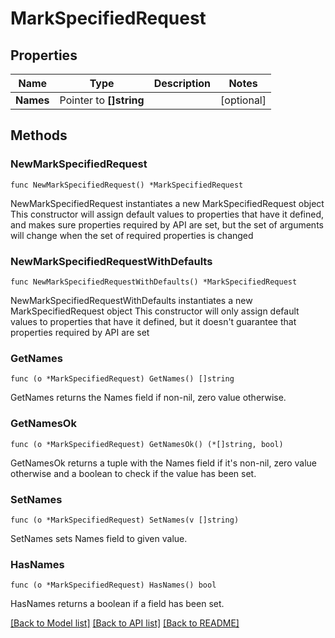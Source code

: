 # MarkSpecifiedRequest

## Properties

Name | Type | Description | Notes
------------ | ------------- | ------------- | -------------
**Names** | Pointer to **[]string** |  | [optional] 

## Methods

### NewMarkSpecifiedRequest

`func NewMarkSpecifiedRequest() *MarkSpecifiedRequest`

NewMarkSpecifiedRequest instantiates a new MarkSpecifiedRequest object
This constructor will assign default values to properties that have it defined,
and makes sure properties required by API are set, but the set of arguments
will change when the set of required properties is changed

### NewMarkSpecifiedRequestWithDefaults

`func NewMarkSpecifiedRequestWithDefaults() *MarkSpecifiedRequest`

NewMarkSpecifiedRequestWithDefaults instantiates a new MarkSpecifiedRequest object
This constructor will only assign default values to properties that have it defined,
but it doesn't guarantee that properties required by API are set

### GetNames

`func (o *MarkSpecifiedRequest) GetNames() []string`

GetNames returns the Names field if non-nil, zero value otherwise.

### GetNamesOk

`func (o *MarkSpecifiedRequest) GetNamesOk() (*[]string, bool)`

GetNamesOk returns a tuple with the Names field if it's non-nil, zero value otherwise
and a boolean to check if the value has been set.

### SetNames

`func (o *MarkSpecifiedRequest) SetNames(v []string)`

SetNames sets Names field to given value.

### HasNames

`func (o *MarkSpecifiedRequest) HasNames() bool`

HasNames returns a boolean if a field has been set.


[[Back to Model list]](../README.md#documentation-for-models) [[Back to API list]](../README.md#documentation-for-api-endpoints) [[Back to README]](../README.md)


